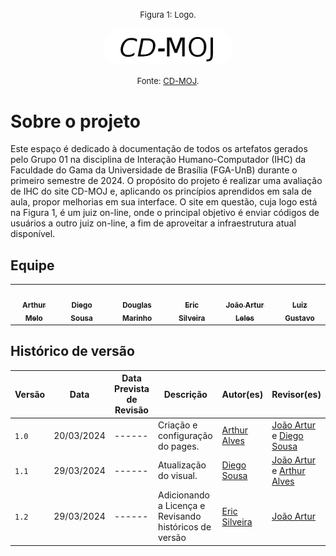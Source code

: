 <font size="2"><p style="text-align: center">Figura 1: Logo.</p></font>

<p align="center"><img style="border: 2px solid white; border-radius: 110px" img src="assets/logoMoj_preto.png" width = 40%></p>

<font size="2"><p style="text-align: center">Fonte: [CD-MOJ](https://moj.naquadah.com.br/cgi-bin/index.sh).</p></font>


# <a>Sobre o projeto</a>
Este espaço é dedicado à documentação de todos os artefatos gerados pelo Grupo 01 na disciplina de Interação Humano-Computador (IHC) da Faculdade do Gama da Universidade de Brasília (FGA-UnB) durante o primeiro semestre de 2024. O propósito do projeto é realizar uma avaliação de IHC do site CD-MOJ e, aplicando os princípios aprendidos em sala de aula, propor melhorias em sua interface. O site em questão, cuja logo está na Figura 1, é um juiz on-line, onde o principal objetivo é enviar códigos de usuários a outro juiz on-line, a fim de aproveitar a infraestrutura atual disponível.

## <a>Equipe</a>

<table>
  <tr>
    <td align="center"><a href="https://github.com/Arthrok"><img style="border-radius: 50%;" src="https://avatars.githubusercontent.com/u/98776585?v=4" width="100px;" alt=""/><br /><sub><b>Arthur Melo</b></sub></a><br />
    <td align="center"><a href="https://github.com/DiegoSousaLeite"><img style="border-radius: 50%;" src="https://avatars.githubusercontent.com/u/92549594?v=4" width="100px;" alt=""/><br /><sub><b>Diego Sousa</b></sub></a><br /><a href="Link git" title="Rocketseat"></a></td>
    <td align="center"><a href="https://github.com/M4RINH0"><img style="border-radius: 50%;" src="https://avatars.githubusercontent.com/u/95291227?v=4" width="100px;" alt=""/><br /><sub><b>Douglas Marinho </b></sub></a><br /><a href="Link git" title="Rocketseat"></a></td>
    <td align="center"><a href="https://github.com/ericbky"><img style="border-radius: 50%;" src="https://avatars.githubusercontent.com/u/65634855?v=4" width="100px;" alt=""/><br /><sub><b>Eric Silveira</b></sub></a><br />
    <td align="center"><a href="https://github.com/joao-artl"><img style="border-radius: 50%;" src="https://avatars.githubusercontent.com/u/124414056?v=4" width="100px;" alt=""/><br /><sub><b>João Artur Leles</b></sub></a><br />
    <td align="center"><a href="https://github.com/LuizGust4vo"><img style="border-radius: 50%;" src="https://avatars.githubusercontent.com/u/62315709?v=4" width="100px;" alt=""/><br /><sub><b>Luiz Gustavo</b></sub></a><br />
  </tr>
</table>

## <a>Histórico de versão</a>

| Versão| Data |Data Prevista de Revisão| Descrição  | Autor(es)  | Revisor(es) |
| ------- | ------ | ------ | ------- | -------- | -------- |
| `1.0` | 20/03/2024 |------ | Criação e configuração do pages. |[Arthur Alves](https://github.com/Arthrok)| [João Artur](https://github.com/joao-artl) e [Diego Sousa](https://github.com/DiegoSousaLeite) |
| `1.1` | 29/03/2024 |------ | Atualização do visual. | [Diego Sousa](https://github.com/DiegoSousaLeite) | [João Artur](https://github.com/joao-artl) e [Arthur Alves](https://github.com/Arthrok)|
| `1.2` | 29/03/2024 |------ | Adicionando a Licença e Revisando históricos de versão| [Eric Silveira](https://github.com/ericbky) | [João Artur](https://github.com/joao-artl) |
